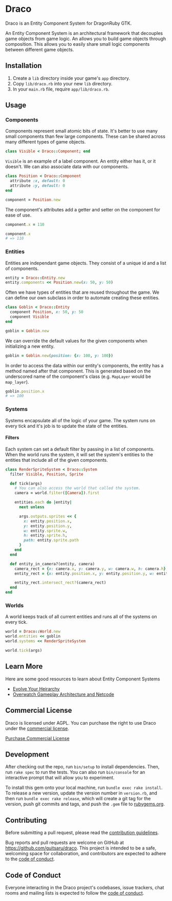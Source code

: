 # Draco

Draco is an Entity Component System for DragonRuby GTK.

An Entity Component System is an architectural framework that decouples game objects from game logic. An allows you to
build game objects through composition. This allows you to easily share small logic components between different game
objects.

## Installation

1. Create a `lib` directory inside your game's `app` directory.
2. Copy `lib/draco.rb` into your new `lib` directory.
3. In your `main.rb` file, require `app/lib/draco.rb`.

## Usage

### Components

Components represent small atomic bits of state. It's better to use many small components than few large components.
These can be shared across many different types of game objects.

```ruby
class Visible < Draco::Component; end
```

`Visible` is an example of a label component. An entity either has it, or it doesn't. We can also associate data with our
components.

```ruby
class Position < Draco::Component
  attribute :x, default: 0
  attribute :y, default: 0
end

component = Position.new
```

The component's attributes add a getter and setter on the component for ease of use.

```ruby
component.x = 110

component.x
# => 110
```

### Entities

Entities are independant game objects. They consist of a unique id and a list of components.

```ruby
entity = Draco::Entity.new
entity.components << Position.new(x: 50, y: 50)
```

Often we have types of entities that are reused throughout the game. We can define our own subclass in order to automate creating these entities.

```ruby
class Goblin < Draco::Entity
  component Position, x: 50, y: 50
  component Visible
end

goblin = Goblin.new
```

We can override the default values for the given components when initializing a new entity.

```ruby
goblin = Goblin.new(position: {x: 100, y: 100})
```

In order to access the data within our entity's components, the entity has a method named after that component. This is generated based on the
underscored name of the component's class (e.g. `MapLayer` would be `map_layer`).

```ruby
goblin.position.x
# => 100
```

### Systems

Systems encapsulate all of the logic of your game. The system runs on every tick and it's job is to update the state of the entities.

#### Filters

Each system can set a default filter by passing in a list of components. When the world runs the system, it will set the system's entities to the
entities that include all of the given components.

```ruby
class RenderSpriteSystem < Draco::System
  filter Visible, Position, Sprite

  def tick(args)
    # You can also access the world that called the system.
    camera = world.filter([Camera]).first

    entities.each do |entity|
      next unless

      args.outputs.sprites << {
        x: entity.position.x,
        y: entity.position.y,
        w: entity.sprite.w,
        h: entity.sprite.h,
        path: entity.sprite.path
      }
    end
  end

  def entity_in_camera?(entity, camera)
    camera_rect = {x: camera.x, y: camera.y, w: camera.w, h: camera.h}
    entity_rect = {x: entity.position.x, y: entity.position.y, w: entity.sprite.w, h: entity.sprite.h}

    entity_rect.intersect_rect?(camera_rect)
  end
end
```

### Worlds

A world keeps track of all current entities and runs all of the systems on every tick.

```ruby
world = Draco::World.new
world.entities << goblin
world.systems << RenderSpriteSystem

world.tick(args)
```

## Learn More

Here are some good resources to learn about Entity Component Systems

- [Evolve Your Heirarchy](https://cowboyprogramming.com/2007/01/05/evolve-your-heirachy/)
- [Overwatch Gameplay Architecture and Netcode](https://www.youtube.com/watch?v=W3aieHjyNvw)

## Commercial License

Draco is licensed under AGPL. You can purchase the right to use Draco under the [commercial license](https://github.com/guitsaru/draco/blob/master/COMM-LICENSE).

<a class="gumroad-button" href="https://gum.co/KySKN" target="_blank">Purchase Commercial License</a>

## Development

After checking out the repo, run `bin/setup` to install dependencies. Then, run `rake spec` to run the tests. You can also run `bin/console` for an interactive prompt that will allow you to experiment.

To install this gem onto your local machine, run `bundle exec rake install`. To release a new version, update the version number in `version.rb`, and then run `bundle exec rake release`, which will create a git tag for the version, push git commits and tags, and push the `.gem` file to [rubygems.org](https://rubygems.org).

## Contributing

Before submitting a pull request, please read the [contribution guidelines](https://github.com/guitsaru/draco/blob/master/.github/contributing.md).

Bug reports and pull requests are welcome on GitHub at https://github.com/guitsaru/draco. This project is intended to be a safe, welcoming space for collaboration, and contributors are expected to adhere to the [code of conduct](https://github.com/guitsaru/draco/blob/master/CODE_OF_CONDUCT.md).

## Code of Conduct

Everyone interacting in the Draco project's codebases, issue trackers, chat rooms and mailing lists is expected to follow the [code of conduct](https://github.com/guitsaru/draco/blob/master/CODE_OF_CONDUCT.md).

